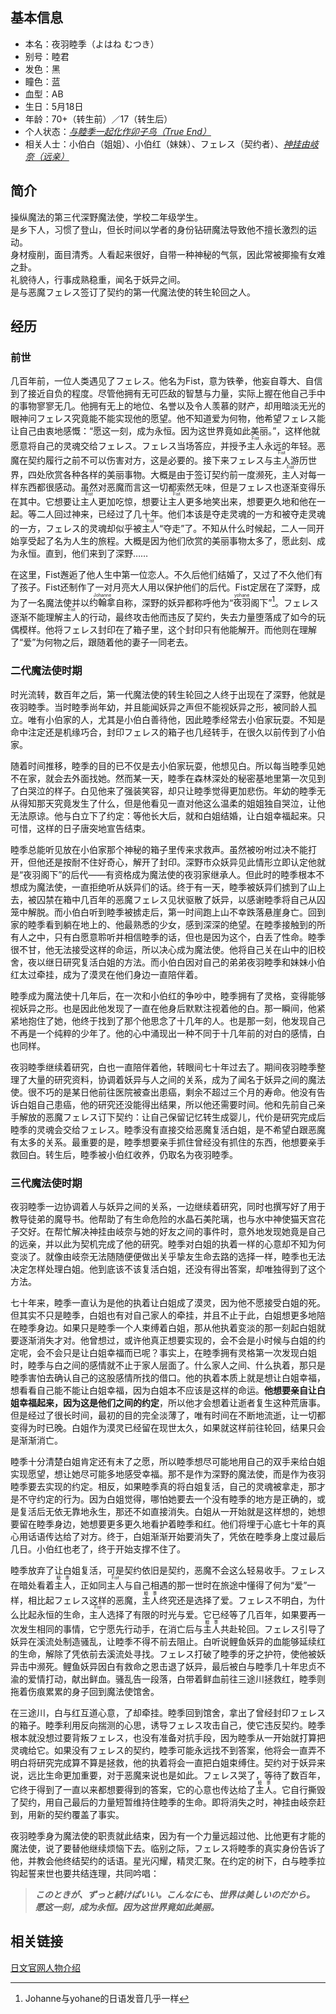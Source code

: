 ## 基本信息
* 本名：夜羽睦季（よはね むつき）
* 别号：睦君
* 发色：黑
* 瞳色：蓝
* 血型：AB
* 生日：5月18日
* 年龄：70+（转生前）／17（转生后）
* 个人状态：*<ins>与睦季一起化作卯子鸟（True End）</ins>*
* 相关人士：小伯白（姐姐）、小伯红（妹妹）、フェレス（契约者）、*<ins>神挂由岐奈（远亲）</ins>*
## 简介
操纵魔法的第三代深野魔法使，学校二年级学生。  
是乡下人，习惯了登山，但长时间以学者的身份钻研魔法导致他不擅长激烈的运动。  
身材瘦削，面目清秀。人看起来很好，自带一种神秘的气氛，因此常被揶揄有女难之卦。  
礼貌待人，行事成熟稳重，闻名于妖异之间。  
是与恶魔フェレス签订了契约的第一代魔法使的转生轮回之人。
## 经历
### 前世
几百年前，一位人类遇见了フェレス。他名为Fist，意为铁拳，他妄自尊大、自信到了接近自负的程度。尽管他拥有无可匹敌的智慧与力量，实际上握在他自己手中的事物寥寥无几。他拥有无上的地位、名誉以及令人羡慕的财产，却用暗淡无光的眼神问フェレス究竟能不能实现他的愿望。他不知道爱为何物，他希望フェレス能让自己由衷地感慨：“愿这一刻，成为永恒。因为这世界竟如此美丽。”，这样他就愿意将自己的灵魂交给フェレス。フェレス当场答应，并授予<ruby>主人<rt>Fist</rt></ruby>永远的年轻。恶魔在契约履行之前不可以伤害对方，这是必要的。接下来フェレス与<ruby>主人<rt>Fist</rt></ruby>游历世界，四处欣赏各种各样的美丽事物。大概是由于签订契约前一度濒死，<ruby>主人<rt>Fist</rt></ruby>对每一样东西都很感动。虽然对恶魔而言这一切都索然无味，但是フェレス也逐渐变得乐在其中。它想要让<ruby>主人<rt>Fist</rt></ruby>更加吃惊，想要让<ruby>主人<rt>Fist</rt></ruby>更多地笑出来，想要更久地和他在一起。等二人回过神来，已经过了几十年。他们本该是夺走灵魂的一方和被夺走灵魂的一方，フェレス的灵魂却似乎被<ruby>主人<rt>Fist</rt></ruby>“夺走”了。不知从什么时候起，二人一同开始享受起了名为人生的旅程。大概是因为他们欣赏的美丽事物太多了，愿此刻、成为永恒。直到，他们来到了深野……

在这里，Fist邂逅了他人生中第一位恋人。不久后他们结婚了，又过了不久他们有了孩子。Fist还制作了一对月亮大人用以保护他们的后代。Fist定居在了深野，成为了一名魔法使并以<ruby>约翰拿<rt>Johanne</rt></ruby>自称，深野的妖异都称呼他为“<ruby>夜羽<rt>yohane</rt></ruby>阁下”[^1]。フェレス逐渐不能理解<ruby>主人<rt>Fist</rt></ruby>的行动，最终攻击他而违反了契约，失去力量堕落成了如今的玩偶模样。他将フェレス封印在了箱子里，这个封印只有他能解开。而他则在理解了“爱”为何物之后，跟随着他的妻子一同老去。
### 二代魔法使时期
时光流转，数百年之后，第一代魔法使的转生轮回之人终于出现在了深野，他就是夜羽睦季。当时睦季尚年幼，并且能闻妖异之声但不能视妖异之形，被同龄人孤立。唯有小伯家的人，尤其是小伯白善待他，因此睦季经常去小伯家玩耍。不知是命中注定还是机缘巧合，封印フェレス的箱子也几经转手，在很久以前传到了小伯家。

随着时间推移，睦季的目的已不仅是去小伯家玩耍，他想见白。所以每当睦季见她不在家，就会去外面找她。然而某一天，睦季在森林深处的秘密基地里第一次见到了白哭泣的样子。白见他来了强装笑容，却只让睦季觉得更加悲伤。年幼的睦季无从得知那天究竟发生了什么，但是他看见一直对他这么温柔的姐姐独自哭泣，让他无法原谅。他与白立下了约定：等他长大后，就和白姐结婚，让白姐幸福起来。只可惜，这样的日子唐突地宣告结束。

睦季总能听见放在小伯家那个神秘的箱子里传来求救声。虽然被吩咐过决不能打开，但他还是按耐不住好奇心，解开了封印。深野市众妖异见此情形立即认定他就是“夜羽阁下”的后代——有资格成为魔法使的夜羽家继承人。但此时的睦季根本不想成为魔法使，一直拒绝听从妖异们的话。终于有一天，睦季被妖异们掳到了山上去，被囚禁在箱中几百年的恶魔フェレス见状驱散了妖异，以感谢睦季将自己从囚笼中解脱。而小伯白听到睦季被掳走后，第一时间跑上山不幸跌落悬崖身亡。回到家的睦季看到躺在地上的、他最熟悉的少女，感到深深的绝望。在睦季接触到的所有人之中，只有白愿意聆听并相信睦季的话，但也是因为这个，白丢了性命。睦季很不甘，他无法接受这样的命运，所以决心成为魔法使。他将自己关在山中的旧校舍，夜以继日研究复活白姐的方法。而小伯白因对自己的弟弟夜羽睦季和妹妹小伯红太过牵挂，成为了漠灵在他们身边一直陪伴着。

睦季成为魔法使十几年后，在一次和小伯红的争吵中，睦季拥有了灵格，变得能够视妖异之形。也是因此他发现了一直在他身后默默注视着他的白。那一瞬间，他紧紧地抱住了她，他终于找到了那个他思念了十几年的人。也是那一刻，他发现自己不再是一个纯粹的少年了。他的心中涌现出一种不同于十几年前的对白的感情，白也同样。

夜羽睦季继续着研究，白也一直陪伴着他，转眼间七十年过去了。期间夜羽睦季整理了大量的研究资料，协调着妖异与人之间的关系，成为了闻名于妖异之间的魔法使。很不巧的是某日他前往医院被查出患癌，剩余不超过三个月的寿命。他没有告诉白姐自己患癌，他的研究还没能得出结果，所以他还需要时间。他和先前自己亲手解放的恶魔フェレス订下契约：让自己保留记忆转生成婴儿，代价是研究完成后睦季的灵魂会交给フェレス。睦季没有直接交给恶魔复活白姐，是不希望白跟恶魔有太多的关系。最重要的是，睦季想要亲手抓住曾经没有抓住的东西，他想要亲手救回白。转生后，睦季被小伯红收养，仍取名为夜羽睦季。
### 三代魔法使时期
夜羽睦季一边协调着人与妖异之间的关系，一边继续着研究，同时也撰写好了用于教导徒弟的魔导书。他帮助了有生命危险的水晶石美陀璃，也与水中神使猫天宫花子交好。在帮忙解决神挂由岐奈与她的好友之间的事件时，意外地发现她竟是自己的远亲，并以此为契机完成了他的研究。睦季对白姐的执着一样的心意却不知为何变淡了。就像由岐奈无法随随便便做出关乎挚友生命去路的选择一样，睦季也无法决定怎样处理白姐。他到底该不该复活白姐，还没有得出答案，却唯独得到了这个方法。

七十年来，睦季一直认为是他的执着让白姐成了漠灵，因为他不愿接受白姐的死。但其实不只是睦季，白姐也有对自己家人的牵挂，并且不止于此，白姐想更多地陪在睦季身边。如果只是睦季一个人束缚着白姐，那从他执着变淡的那一刻起白姐就要逐渐消失才对。他曾想过，或许他真正想要实现的，会不会是小时候与白姐的约定呢，会不会只是让白姐幸福而已呢？事实上，在睦季拥有灵格第一次发现白姐时，睦季与白之间的感情就不止于家人层面了。什么家人之间、什么执着，那只是睦季害怕去确认自己的这股感情所找的借口。他的执着本质上就是想让白姐幸福，想看看自己能不能让白姐幸福，因为白姐本不应该是这样的命运。**他想要亲自让白姐幸福起来，因为这是他们之间的约定**，所以他才会想着让逝者复生这种荒唐事。但是经过了很长时间，最初的目的完全淡薄了，唯有时间在不断地流逝，让一切都变得为时已晚。白姐作为漠灵已经留在现世太久，如果就这样前往轮回，结果只会是渐渐消亡。

睦季十分清楚白姐肯定还有未了之愿，所以睦季想尽可能地用自己的双手来给白姐实现愿望，想让她尽可能多地感受幸福。那不是作为深野的魔法使，而是作为夜羽睦季要去实现的约定。相反，如果睦季真的将白姐复活，自己的灵魂被拿走，那才是不守约定的行为。因为白姐觉得，哪怕她要去一个没有睦季的地方是正确的，或是复活后无依无靠地永生，那还不如直接消失。白姐从一开始就是这样想的，她想要留在睦季身边，她想要更多更久地看护着睦季和红。他们将埋于心底七十年的真心用话语传达给了对方。终于，白姐渐渐开始要消失了，凭依在睦季身上度过最后几日。小伯红也老了，终于开始支撑不住了。

睦季放弃了让白姐复活，可是契约依旧是契约，恶魔不会这么轻易收手。フェレス在暗处看着<ruby>主人<rt>睦季</rt></ruby>，正如同<ruby>主人<rt>Fist</rt></ruby>与自己相遇的那一世时在旅途中懂得了何为“爱”一样，相比起フェレス这样的恶魔，<ruby>主人<rt>睦季</rt></ruby>终究还是选择了爱。フェレス不明白，为什么比起永恒的生命，<ruby>主人<rt>Fist</rt></ruby>选择了有限的时光与爱。它已经等了几百年，如果要再一次发生相同的事情，它宁愿先行动手，在消亡后与<ruby>主人<rt>睦季</rt></ruby>共赴轮回。フェレス引导了妖异在溪流处制造骚乱，让睦季不得不前去阻止。白听说鲤鱼妖异的血能够延续红的生命，解除了凭依前去溪流处寻找。フェレス打破了睦季的牙之护符，使他被妖异击中濒死。鲤鱼妖异因白有救命之恩击退了妖异，最后被白与睦季几十年忠贞不渝的爱情打动，献出鲜血。骚乱告一段落，白带着鲜血前往三途川拯救红，睦季则拖着伤痕累累的身子回到魔法使馆舍。

在三途川，白与红互道心意，了却牵挂。睦季回到馆舍，拿出了曾经封印フェレス的箱子。睦季利用反向揣测的心思，诱导フェレス攻击自己，使它违反契约。睦季根本就没想过要背叛フェレス，也没有准备对抗手段，因为睦季从一开始就打算把灵魂给它。如果没有フェレス的契约，睦季可能永远找不到答案，他将会一直弄不明白将研究完成算不算是拯救，他的执着将会一直把白姐束缚住。契约对于妖异来说，远比生命更加重要，对于恶魔来说也是如此。フェレス哭了，等待了数百年，它终于得到了一直以来都想要得到的答案，它的心意也传达给了<ruby>主人<rt>睦季</rt></ruby>。它自行撕毁了契约，用自己最后的力量短暂维持住睦季的生命。即将消失之时，神挂由岐奈赶到，用新的契约覆盖了事实。

夜羽睦季身为魔法使的职责就此结束，因为有一个力量远超过他、比他更有才能的魔法使，说了要替他继续烦恼下去。临别之际，フェレス将睦季的真实身份告诉了他，并教会他终结契约的话语。星光闪耀，精灵汇聚。在约定的树下，白与睦季拉钩起誓来世也要共结连理，共同吟唱：

>***このときが、ずっと続けばいい。こんなにも、世界は美しいのだから。***  
>***愿这一刻，成为永恒。因为这世界竟如此美丽。***

## 相关链接
[日文官网人物介绍](https://fanzagames-digination.com/azurite/tamayura/character/index.html#character08)

[^1]:Johanne与yohane的日语发音几乎一样